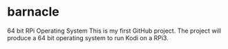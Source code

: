 # barnacle
64 bit RPi Operating System
This is my first GitHub project. The project will produce a 64 bit operating system to run Kodi on a RPi3.

